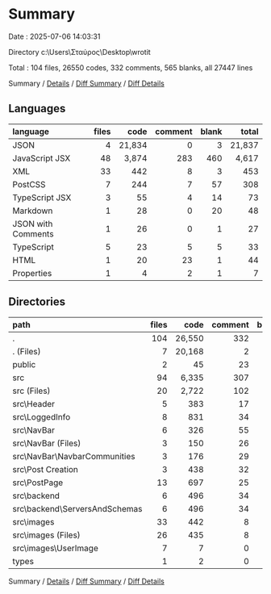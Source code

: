 # Summary

Date : 2025-07-06 14:03:31

Directory c:\\Users\\Σταύρος\\Desktop\\wrotit

Total : 104 files,  26550 codes, 332 comments, 565 blanks, all 27447 lines

Summary / [Details](details.md) / [Diff Summary](diff.md) / [Diff Details](diff-details.md)

## Languages
| language | files | code | comment | blank | total |
| :--- | ---: | ---: | ---: | ---: | ---: |
| JSON | 4 | 21,834 | 0 | 3 | 21,837 |
| JavaScript JSX | 48 | 3,874 | 283 | 460 | 4,617 |
| XML | 33 | 442 | 8 | 3 | 453 |
| PostCSS | 7 | 244 | 7 | 57 | 308 |
| TypeScript JSX | 3 | 55 | 4 | 14 | 73 |
| Markdown | 1 | 28 | 0 | 20 | 48 |
| JSON with Comments | 1 | 26 | 0 | 1 | 27 |
| TypeScript | 5 | 23 | 5 | 5 | 33 |
| HTML | 1 | 20 | 23 | 1 | 44 |
| Properties | 1 | 4 | 2 | 1 | 7 |

## Directories
| path | files | code | comment | blank | total |
| :--- | ---: | ---: | ---: | ---: | ---: |
| . | 104 | 26,550 | 332 | 565 | 27,447 |
| . (Files) | 7 | 20,168 | 2 | 24 | 20,194 |
| public | 2 | 45 | 23 | 2 | 70 |
| src | 94 | 6,335 | 307 | 539 | 7,181 |
| src (Files) | 20 | 2,722 | 102 | 144 | 2,968 |
| src\\Header | 5 | 383 | 17 | 43 | 443 |
| src\\LoggedInfo | 8 | 831 | 34 | 75 | 940 |
| src\\NavBar | 6 | 326 | 55 | 55 | 436 |
| src\\NavBar (Files) | 3 | 150 | 26 | 29 | 205 |
| src\\NavBar\\NavbarCommunities | 3 | 176 | 29 | 26 | 231 |
| src\\Post Creation | 3 | 438 | 32 | 49 | 519 |
| src\\PostPage | 13 | 697 | 25 | 99 | 821 |
| src\\backend | 6 | 496 | 34 | 71 | 601 |
| src\\backend\\ServersAndSchemas | 6 | 496 | 34 | 71 | 601 |
| src\\images | 33 | 442 | 8 | 3 | 453 |
| src\\images (Files) | 26 | 435 | 8 | 3 | 446 |
| src\\images\\UserImage | 7 | 7 | 0 | 0 | 7 |
| types | 1 | 2 | 0 | 0 | 2 |

Summary / [Details](details.md) / [Diff Summary](diff.md) / [Diff Details](diff-details.md)